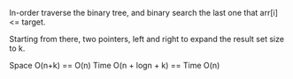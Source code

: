 
In-order traverse the binary tree, and binary search the last one that arr[i] <= target.  

Starting from there, two pointers, left and right to expand the result set size to k.  

Space O(n+k) == O(n)   Time O(n + logn + k) == Time O(n)  

   

